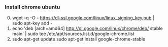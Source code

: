 ### Install chrome ubuntu

0) wget -q -O - https://dl-ssl.google.com/linux/linux_signing_key.pub | sudo apt-key add -
1) echo 'deb [arch=amd64] http://dl.google.com/linux/chrome/deb/ stable main' | sudo tee /etc/apt/sources.list.d/google-chrome.list
2) sudo apt-get update
   sudo apt-get install google-chrome-stable
